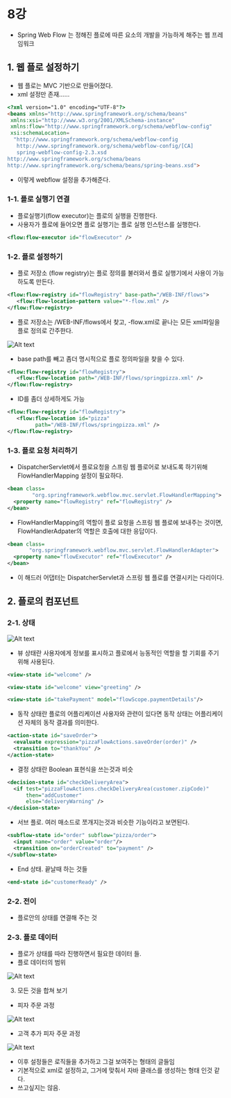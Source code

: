 # 8강
- Spring Web Flow 는 정해진 플로에 따른 요소의 개발을 가능하게 해주는 웹 프레임워크

## 1. 웹 플로 설정하기
- 웹 플로는 MVC 기반으로 만들어졌다.
- xml 설정만 존재......

```html
<?xml version="1.0" encoding="UTF-8"?>
<beans xmlns="http://www.springframework.org/schema/beans"
 xmlns:xsi="http://www.w3.org/2001/XMLSchema-instance"
 xmlns:flow="http://www.springframework.org/schema/webflow-config"
 xsi:schemaLocation=
  "http://www.springframework.org/schema/webflow-config
   http://www.springframework.org/schema/webflow-config/[CA]
   spring-webflow-config-2.3.xsd
http://www.springframework.org/schema/beans
http://www.springframework.org/schema/beans/spring-beans.xsd">
```

- 이렇게 webflow 설정을 추가해준다.

### 1-1. 플로 실행기 연결
- 플로실행기(flow executor)는 플로의 실행을 진행한다.
- 사용자가 플로에 들어오면 플로 실행기는 플로 실행 인스턴스를 실행한다.

```xml
<flow:flow-executor id="flowExecutor" />
```


### 1-2. 플로 설정하기
- 플로 저장소 (flow registry)는 플로 정의를 불러와서 플로 실행기에서 사용이 가능하도록 만든다.

```xml
<flow:flow-registry id="flowRegistry" base-path="/WEB-INF/flows">
   <flow:flow-location-pattern value="*-flow.xml" />
</flow:flow-registry>
```

- 플로 저장소는 /WEB-INF/flows에서 찾고, -flow.xml로 끝나는 모든 xml파일을 플로 정의로 간주한다.

![Alt text](../../images/book/webflow1.jpg)

- base path를 빼고 좀더 명시적으로 플로 정의파일을 찾을 수 있다.

```xml
<flow:flow-registry id="flowRegistry">
   <flow:flow-location path="/WEB-INF/flows/springpizza.xml" />
</flow:flow-registry>
```

- ID를 좀더 상세하게도 가능

```xml
<flow:flow-registry id="flowRegistry">
   <flow:flow-location id="pizza"
         path="/WEB-INF/flows/springpizza.xml" />
</flow:flow-registry>
```

### 1-3. 플로 요청 처리하기
- DispatcherServlet에서 플로요청을 스프링 웹 플로어로 보내도록 하기위해 FlowHandlerMapping 설정이 필요하다.

```xml
<bean class=
        "org.springframework.webflow.mvc.servlet.FlowHandlerMapping">
  <property name="flowRegistry" ref="flowRegistry" />
</bean>
```

- FlowHandlerMapping의 역할이 플로 요청을 스프링 웹 플로에 보내주는 것이면, FlowHandlerAdpater의 역할은 호출에 대한 응답이다.

```xml
<bean class=
       "org.springframework.webflow.mvc.servlet.FlowHandlerAdapter">
  <property name="flowExecutor" ref="flowExecutor" />
</bean>
```

- 이 해드러 어댑터는 DispatcherServlet과 스프링 웹 플로를 연결시키는 다리이다.

## 2. 플로의 컴포넌트

### 2-1. 상태
![Alt text](../../images/book/webflow2.png)

- 뷰 상태란 사용자에게 정보를 표시하고 플로에서 능동적인 역할을 할 기회를 주기 위해 사용된다.

```xml
<view-state id="welcome" />

<view-state id="welcome" view="greeting" />

<view-state id="takePayment" model="flowScope.paymentDetails"/>
```

- 동작 상태란 플로의 어플리케이션 사용자와 관련이 있다면 동작 상태는 어플리케이션 자체의 동작 결과를 의미한다.

```xml
<action-state id="saveOrder">
  <evaluate expression="pizzaFlowActions.saveOrder(order)" />
  <transition to="thankYou" />
</action-state>
```

- 결정 상태란 Boolean 표현식을 쓰는것과 비슷

```xml
<decision-state id="checkDeliveryArea">
  <if test="pizzaFlowActions.checkDeliveryArea(customer.zipCode)"
      then="addCustomer"
      else="deliveryWarning" />
</decision-state>
```

- 서브 플로. 여러 매소드로 쪼개지는것과 비슷한 기능이라고 보면된다.

```xml
<subflow-state id="order" subflow="pizza/order">
  <input name="order" value="order"/>
  <transition on="orderCreated" to="payment" />
</subflow-state>
```

- End 상태. 끝날때 하는 것들
```xml
<end-state id="customerReady" />
```

### 2-2. 전이
- 플로안의 상태를 연결해 주는 것

### 2-3. 플로 데이터
- 플로가 상태를 따라 진행하면서 필요한 데이터 들.
- 플로 데이터의 범위

![Alt text](../../images/book/webflow3.png)

3. 모든 것을 합쳐 보기
- 피자 주문 과정

![Alt text](../../images/book/webflow4.jpg)

- 고객 추가 피자 주문 과정

![Alt text](../../images/book/webflow5.jpg)

- 이후 설정들은 로직들을 추가하고 그걸 보여주는 형태의 글들임
- 기본적으로 xml로 설정하고, 그거에 맞춰서 자바 클래스를 생성하는 형태 인것 같다. 
- 쓰고싶지는 않음.